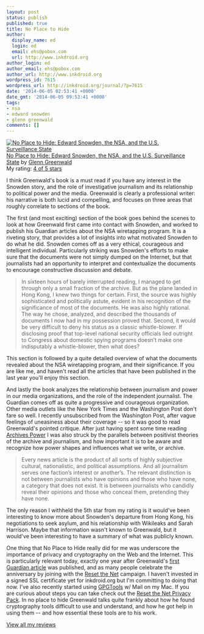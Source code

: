 ```yaml
---
layout: post
status: publish
published: true
title: No Place to Hide
author:
  display_name: ed
  login: ed
  email: ehs@pobox.com
  url: http://www.inkdroid.org
author_login: ed
author_email: ehs@pobox.com
author_url: http://www.inkdroid.org
wordpress_id: 7615
wordpress_url: http://inkdroid.org/journal/?p=7615
date: '2014-06-05 02:53:41 +0000'
date_gmt: '2014-06-05 09:53:41 +0000'
tags:
- nsa
- edward snowden
- glenn greenwald
comments: []
---
```

<p><a href="https://www.goodreads.com/book/show/18213403-no-place-to-hide" style="float: left; padding-right: 20px"><img alt="No Place to Hide: Edward Snowden, the NSA, and the U.S. Surveillance State" border="0" src="https://d.gr-assets.com/books/1383352779m/18213403.jpg" /></a><a href="https://www.goodreads.com/book/show/18213403-no-place-to-hide">No Place to Hide: Edward Snowden, the NSA, and the U.S. Surveillance State</a> by <a href="https://www.goodreads.com/author/show/205996.Glenn_Greenwald">Glenn Greenwald</a><br />
My rating: <a href="https://www.goodreads.com/review/show/938660965">4 of 5 stars</a></p>
<p>I think Greenwald's book is a must read if you have any interest in the Snowden story, and the role of investigative journalism and its relationship to political power and the media. Greenwald is clearly a professional writer: his narrative is both lucid and compelling, and focuses on three areas that roughly correlate to sections of the book.</p>
<p>The first (and most exciting) section of the book goes behind the scenes to look at how Greenwald first came into contact with Snowden, and worked to publish his Guardian articles about the NSA wiretapping program. It is a riveting story, that provides a lot of insights into what motivated Snowden to do what he did. Snowden comes off as a very ethical, courageous and intelligent individual. Particularly striking was Snowden's efforts to make sure that the documents were not simply dumped on the Internet, but that journalists had an opportunity to interpret and contextualize the documents to encourage constructive discussion and debate.</p>
<blockquote>
<p>In sixteen hours of barely interrupted reading, I managed to get through only a small fraction of the archive. But as the plane landed in Hong Kong, I knew two things for certain. First, the source was highly sophisticated and politically astute, evident in his recognition of the significance of most of the documents. He was also highly rational. The way he chose, analyzed, and described the thousands of documents I now had in my possession proved that. Second, it would be very difficult to deny his status as a classic whistle-blower. If disclosing proof that top-level national security officials lied outright to Congress about domestic spying programs doesn’t make one indisputably a whistle-blower, then what does?</p>
</blockquote>
<p>This section is followed by a quite detailed overview of what the documents revealed about the NSA wiretapping program, and their significance. If you are like me, and haven't read all the articles that have been published in the last year you'll enjoy this section.</p>
<p>And lastly the book analyzes the relationship between journalism and power in our media organizations, and the role of the independent journalist. The Guardian comes off as quite a progressive and courageous organization. Other media outlets like the New York Times and the Washington Post don't fare so well. I recently unsubscribed from the Washington Post, after vague feelings of uneasiness about their coverage -- so it was good to read Greenwald's pointed critique. After just having spent some time reading <a href="https://www.goodreads.com/book/show/6724695-archives-power">Archives Power</a> I was also struck by the parallels between positivist theories of the archive and journalism, and how important it is to be aware and recognize how power shapes and influences what we write, or archive.</p>
<blockquote>
<p>Every news article is the product of all sorts of highly subjective cultural, nationalistic, and political assumptions. And all journalism serves one faction’s interest or another’s. The relevant distinction is not between journalists who have opinions and those who have none, a category that does not exist. It is between journalists who candidly reveal their opinions and those who conceal them, pretending they have none.</p>
</blockquote>
<p>The only reason I withheld the 5th star from my rating is it would've been interesting to know more about Snowden's departure from Hong Kong, his negotiations to seek asylum, and his relationship with Wikileaks and Sarah Harrison. Maybe that information wasn't known to Greenwald, but it would've been interesting to have a summary of what was publicly known.</p>
<p>One thing that No Place to Hide really did for me was underscore the importance of privacy and cryptography on the Web and the Internet. This is particularly relevant today, exactly one year after Greenwald's <a href="http://www.theguardian.com/world/2013/jun/06/nsa-phone-records-verizon-court-order" rel="nofollow">first Guardian article</a> was published, and as many people celebrate the anniversary by joining with the <a href="https://www.resetthenet.org/" rel="nofollow">Reset the Net</a> campaign. I haven't invested in a signed SSL certificate yet for inkdroid.org but I'm committing to doing that now. I've also recently started using <a href="https://gpgtools.org/" rel="nofollow">GPGTools</a> w/ Mail on my Mac. If you are curious about steps you can take check out the <a href="https://pack.resetthenet.org/" rel="nofollow">Reset the Net Privacy Pack</a>. In no place to hide Greenwald talks quite frankly about how he found cryptography tools difficult to use and understand, and how he got help in using them -- and how essential these tools are to his work.</p>
<p><a href="https://www.goodreads.com/review/list/5899086-ed-summers">View all my reviews</a></p>
